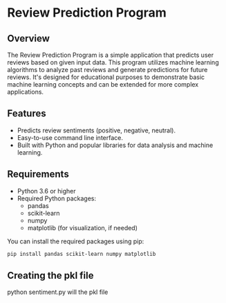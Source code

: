 # Review Prediction Program

## Overview

The Review Prediction Program is a simple application that predicts user reviews based on given input data. This program utilizes machine learning algorithms to analyze past reviews and generate predictions for future reviews. It's designed for educational purposes to demonstrate basic machine learning concepts and can be extended for more complex applications.

## Features

- Predicts review sentiments (positive, negative, neutral).
- Easy-to-use command line interface.
- Built with Python and popular libraries for data analysis and machine learning.

## Requirements

- Python 3.6 or higher
- Required Python packages:
  - pandas
  - scikit-learn
  - numpy
  - matplotlib (for visualization, if needed)

You can install the required packages using pip:

```bash
pip install pandas scikit-learn numpy matplotlib

```

## Creating the pkl file

python sentiment.py will the pkl file


